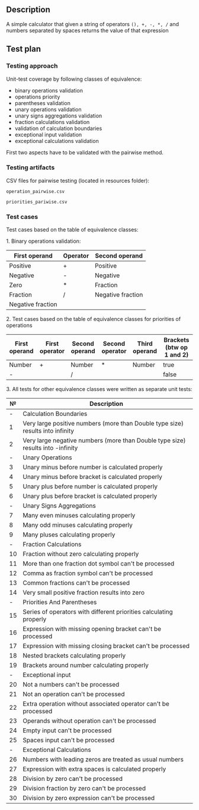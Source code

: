 ## Description
A simple calculator that given a string of operators `(), +, -, *, /` and numbers separated by spaces returns the value of that expression
## Test plan 

### Testing approach
Unit-test coverage by following classes of equivalence:
* binary operations validation
* operations priority
* parentheses validation
* unary operations validation
* unary signs aggregations validation
* fraction calculations validation
* validation of calculation boundaries
* exceptional input validation
* exceptional calculations validation

First two aspects have to be validated with the pairwise method.

### Testing artifacts
CSV files for pairwise testing (located in resources folder):

`operation_pairwise.csv`

`priorities_pariwise.csv`

### Test cases

Test cases based on the table of equivalence classes:

1\. Binary operations validation:

First operand | Operator | Second operand
--- | --- | ---
Positive | + | Positive
Negative | - | Negative
Zero | * | Fraction
Fraction | / | Negative fraction
Negative fraction | |

2\. Test cases based on the table of equivalence classes for priorities of operations

First operand | First operator | Second operand | Second operator | Third operand | Brackets (btw op 1 and 2)
--- | --- | --- | --- | --- | ---
Number | + | Number | * | Number | true
| - | | / | | | false

3\. All tests for other equivalence classes were written as separate unit tests:

№ | Description 
--- | --- 
\- | Calculation Boundaries
1 | Very large positive numbers (more than Double type size) results into infinity
2 | Very large negative numbers (more than Double type size) results into -infinity
\- | Unary Operations
3 | Unary minus before number is calculated properly
4 | Unary minus before bracket is calculated properly
5 | Unary plus before number is calculated properly
6 | Unary plus before bracket is calculated properly
\- | Unary Signs Aggregations
7 | Many even minuses calculating properly
8 | Many odd minuses calculating properly
9 | Many pluses calculating properly
\- | Fraction Calculations
10 | Fraction without zero calculating properly
11 | More than one fraction dot symbol can't be processed
12 | Comma as fraction symbol can't be processed
13 | Common fractions can't be processed
14 | Very small positive fraction results into zero
\- | Priorities And Parentheses
15 | Series of operators with different priorities calculating properly
16 | Expression with missing opening bracket can't be processed
17 | Expression with missing closing bracket can't be processed
18 | Nested brackets calculating properly
19 | Brackets around number calculating properly
\- | Exceptional input
20 | Not a numbers can't be processed
21 | Not an operation can't be processed
22 | Extra operation without associated operator can't be processed
23 | Operands without operation can't be processed
24 | Empty input can't be processed
25 | Spaces input can't be processed
\- | Exceptional Calculations
26 | Numbers with leading zeros are treated as usual numbers
27 | Expression with extra spaces is calculated properly
28 | Division by zero can't be processed
29 | Division fraction by zero can't be processed
30 | Division by zero expression can't be processed
